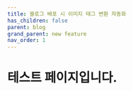 ```yaml
---
title: 블로그 배포 시 이미지 태그 변환 자동화
has_children: false
parent: blog
grand_parent: new feature
nav_order: 1
---
```


# 테스트 페이지입니다.
